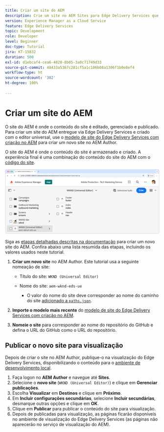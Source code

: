 ```yaml
---
title: Criar um site do AEM
description: Crie um site no AEM Sites para Edge Delivery Services que é editável por meio do editor universal.
version: Experience Manager as a Cloud Service
feature: Edge Delivery Services
topic: Development
role: Developer
level: Beginner
doc-type: Tutorial
jira: KT-15832
duration: 500
exl-id: d1ebcaf4-cea6-4820-8b05-3a0c71749d33
source-git-commit: 48433a5367c281cf5a1c106b08a1306f1b0e8ef4
workflow-type: ht
source-wordcount: '302'
ht-degree: 100%

---
```


# Criar um site do AEM

O site do AEM é onde o conteúdo do site é editado, gerenciado e publicado. Para criar um site do AEM entregue via Edge Delivery Services e criado com o editor universal, use o [modelo de site do Edge Delivery Services com criação no AEM](https://github.com/adobe-rnd/aem-boilerplate-xwalk/releases) para criar um novo site no AEM Author.

O site do AEM é onde o conteúdo do site é armazenado e criado. A experiência final é uma combinação do conteúdo do site do AEM com o [código do site](./1-new-code-project.md).

![Novo site do AEM para Edge Delivery Services e editor universal](./assets/2-new-aem-site/new-site.png)

Siga as [etapas detalhadas descritas na documentação](https://experienceleague.adobe.com/pt-br/docs/experience-manager-cloud-service/content/edge-delivery/wysiwyg-authoring/edge-dev-getting-started#create-aem-site) para criar um novo site do AEM.  Confira abaixo uma lista resumida das etapas, incluindo os valores usados neste tutorial.
1. **Criar um novo site** no AEM Author. Este tutorial usa a seguinte nomeação de site:
   * Título do site: `WKND (Universal Editor)`
   * Nome do site: `aem-wknd-eds-ue`

      * O valor do nome do site deve corresponder ao nome do caminho do site [adicionado a `paths.json`](https://experienceleague.adobe.com/pt-br/docs/experience-manager-cloud-service/content/edge-delivery/wysiwyg-authoring/path-mapping).

2. **Importe o modelo mais recente** do [modelo de site do Edge Delivery Services com criação no AEM](https://github.com/adobe-rnd/aem-boilerplate-xwalk/releases).
3. **Nomeie o site** para corresponder ao nome do repositório do GitHub e defina o URL do GitHub como o URL do repositório.

## Publicar o novo site para visualização

Depois de criar o site no AEM Author, publique-o na visualização do Edge Delivery Services, disponibilizando o conteúdo para o [ambiente de desenvolvimento local](./3-local-development-environment.md).

1. Faça logon no **AEM Author** e navegue até **Sites**.
2. Selecione o **novo site** (`WKND (Universal Editor)`) e clique em **Gerenciar publicações**.
3. Escolha **Visualizar** em **Destinos** e clique em **Próximo**.
4. Em **Incluir configurações secundárias**, selecione **Incluir secundárias**, desmarque outras opções e clique em **OK**.
5. Clique em **Publicar** para publicar o conteúdo do site para visualização.
6. Depois de publicadas para visualização, as páginas ficarão disponíveis no ambiente de visualização do Edge Delivery Services (as páginas não aparecerão no serviço de visualização do AEM).
